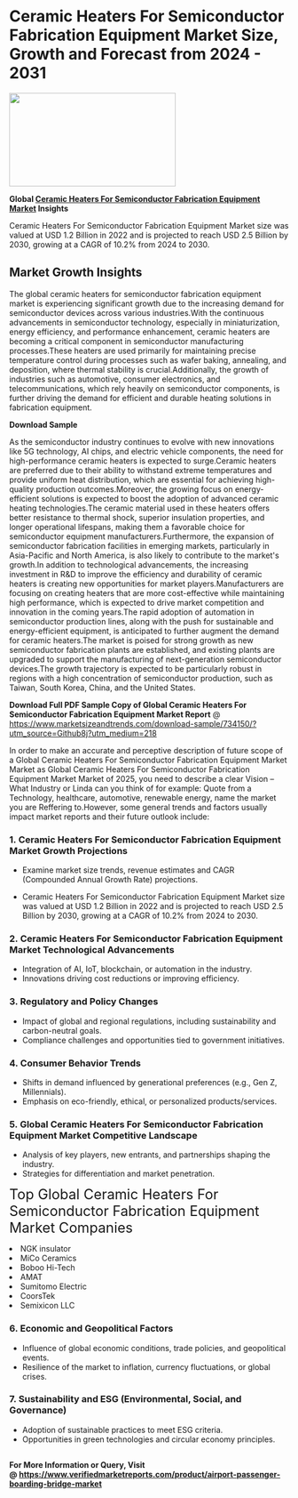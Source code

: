 <H1>Ceramic Heaters For Semiconductor Fabrication Equipment Market Size, Growth and Forecast from 2024 - 2031</H1><img class="aligncenter size-medium wp-image-584254" src="https://thirdeyenews.in/wp-content/uploads/2024/09/Global-Market-Research-300x168.jpeg" alt="" width="300" height="168" /><p><strong>Global&nbsp;<a href="https://www.marketsizeandtrends.com/download-sample/734150/?utm_source=Github8j?utm_medium=218">Ceramic Heaters For Semiconductor Fabrication Equipment Market</a> Insights</strong></p><p>Ceramic Heaters For Semiconductor Fabrication Equipment Market size was valued at USD 1.2 Billion in 2022 and is projected to reach USD 2.5 Billion by 2030, growing at a CAGR of 10.2% from 2024 to 2030.</p><p><h2>Market Growth Insights</h2> <p>The global ceramic heaters for semiconductor fabrication equipment market is experiencing significant growth due to the increasing demand for semiconductor devices across various industries.With the continuous advancements in semiconductor technology, especially in miniaturization, energy efficiency, and performance enhancement, ceramic heaters are becoming a critical component in semiconductor manufacturing processes.These heaters are used primarily for maintaining precise temperature control during processes such as wafer baking, annealing, and deposition, where thermal stability is crucial.Additionally, the growth of industries such as automotive, consumer electronics, and telecommunications, which rely heavily on semiconductor components, is further driving the demand for efficient and durable heating solutions in fabrication equipment.</p> <p><strong>Download Sample</strong></p> <p>As the semiconductor industry continues to evolve with new innovations like 5G technology, AI chips, and electric vehicle components, the need for high-performance ceramic heaters is expected to surge.Ceramic heaters are preferred due to their ability to withstand extreme temperatures and provide uniform heat distribution, which are essential for achieving high-quality production outcomes.Moreover, the growing focus on energy-efficient solutions is expected to boost the adoption of advanced ceramic heating technologies.The ceramic material used in these heaters offers better resistance to thermal shock, superior insulation properties, and longer operational lifespans, making them a favorable choice for semiconductor equipment manufacturers.Furthermore, the expansion of semiconductor fabrication facilities in emerging markets, particularly in Asia-Pacific and North America, is also likely to contribute to the market's growth.In addition to technological advancements, the increasing investment in R&D to improve the efficiency and durability of ceramic heaters is creating new opportunities for market players.Manufacturers are focusing on creating heaters that are more cost-effective while maintaining high performance, which is expected to drive market competition and innovation in the coming years.The rapid adoption of automation in semiconductor production lines, along with the push for sustainable and energy-efficient equipment, is anticipated to further augment the demand for ceramic heaters.The market is poised for strong growth as new semiconductor fabrication plants are established, and existing plants are upgraded to support the manufacturing of next-generation semiconductor devices.The growth trajectory is expected to be particularly robust in regions with a high concentration of semiconductor production, such as Taiwan, South Korea, China, and the United States.<p><span class=""><strong>Download Full PDF Sample Copy of Global Ceramic Heaters For Semiconductor Fabrication Equipment Market Report</strong> @ <a href="https://www.marketsizeandtrends.com/download-sample/734150/?utm_source=Github8j?utm_medium=218" target="_blank">https://www.marketsizeandtrends.com/download-sample/734150/?utm_source=Github8j?utm_medium=218</a></span></p><p>In order to make an accurate and perceptive description of future scope of a Global&nbsp;Ceramic Heaters For Semiconductor Fabrication Equipment Market Market as Global&nbsp;Ceramic Heaters For Semiconductor Fabrication Equipment Market Market of 2025, you need to describe a clear Vision &ndash; What Industry or Linda can you think of for example: Quote from a Technology, healthcare, automotive, renewable energy, name the market you are Reffering to.However, some general trends and factors usually impact market reports and their future outlook include:</p><h3>1.&nbsp;<strong>Ceramic Heaters For Semiconductor Fabrication Equipment Market Growth Projections</strong></h3><ul><li>Examine market size trends, revenue estimates and CAGR (Compounded Annual Growth Rate) projections.</li><li><p>Ceramic Heaters For Semiconductor Fabrication Equipment Market size was valued at USD 1.2 Billion in 2022 and is projected to reach USD 2.5 Billion by 2030, growing at a CAGR of 10.2% from 2024 to 2030.</p></li></ul><h3>2.&nbsp;<strong>Ceramic Heaters For Semiconductor Fabrication Equipment Market Technological Advancements</strong></h3><ul><li>Integration of AI, IoT, blockchain, or automation in the industry.</li><li>Innovations driving cost reductions or improving efficiency.</li></ul><h3>3.&nbsp;<strong>Regulatory and Policy Changes</strong></h3><ul><li>Impact of global and regional regulations, including sustainability and carbon-neutral goals.</li><li>Compliance challenges and opportunities tied to government initiatives.</li></ul><h3>4.&nbsp;<strong>Consumer Behavior Trends</strong></h3><ul><li>Shifts in demand influenced by generational preferences (e.g., Gen Z, Millennials).</li><li>Emphasis on eco-friendly, ethical, or personalized products/services.</li></ul><h3>5.&nbsp;<strong>Global Ceramic Heaters For Semiconductor Fabrication Equipment Market Competitive Landscape</strong></h3><ul><li>Analysis of key players, new entrants, and partnerships shaping the industry.</li><li>Strategies for differentiation and market penetration.</li></ul><p data-pm-slice="1 1 []"><span style="color: inherit; font-family: inherit; font-size: 25px;">Top Global Ceramic Heaters For Semiconductor Fabrication Equipment Market Companies</span></p><div class="" data-test-id=""><p><li>NGK insulator</li><li> MiCo Ceramics</li><li> Boboo Hi-Tech</li><li> AMAT</li><li> Sumitomo Electric</li><li> CoorsTek</li><li> Semixicon LLC</li></p></div><h3>6.&nbsp;<strong>Economic and Geopolitical Factors</strong></h3><ul><li>Influence of global economic conditions, trade policies, and geopolitical events.</li><li>Resilience of the market to inflation, currency fluctuations, or global crises.</li></ul><h3>7.&nbsp;<strong>Sustainability and ESG (Environmental, Social, and Governance)</strong></h3><ul><li>Adoption of sustainable practices to meet ESG criteria.</li><li>Opportunities in green technologies and circular economy principles.</li></ul><h2><strong style="font-size: 14px;">For More Information or Query, Visit @&nbsp;</strong><a style="background-color: #ffffff; font-size: 14px;" href="https://www.marketsizeandtrends.com/report/ceramic-heaters-for-semiconductor-fabrication-equipment-market/" target="_blank">https://www.verifiedmarketreports.com/product/airport-passenger-boarding-bridge-market</a></h2>